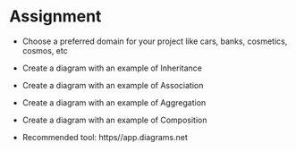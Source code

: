 # Assignment

* Choose a preferred domain for your project like cars, banks, cosmetics, cosmos, etc
* Create a diagram with an example of Inheritance
* Create a diagram with an example of Association
* Create a diagram with an example of Aggregation
* Create a diagram with an example of Composition

* Recommended tool: https//app.diagrams.net